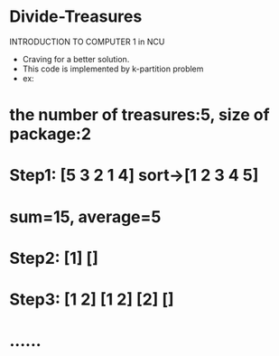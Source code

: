# Divide-Treasures
INTRODUCTION TO COMPUTER 1 in NCU
- Craving for a better solution.
- This code is implemented by k-partition problem
- ex:
# the number of treasures:5, size of package:2 
# Step1: [5 3 2 1 4] sort->[1 2 3 4 5]
# sum=15, average=5
# Step2: [1]         []
# Step3: [1 2] [1 2] [2] []
# ......
